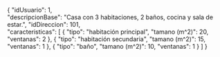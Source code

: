 {
  "idUsuario": 1,  
  "descripcionBase": "Casa con 3 habitaciones, 2 baños, cocina y sala de estar.",
  "idDireccion": 101,  
  "caracteristicas": [
    { "tipo": "habitación principal", "tamano (m^2)": 20, "ventanas": 2 },
    { "tipo": "habitación secundaria", "tamano (m^2)": 15, "ventanas": 1 },
    { "tipo": "baño", "tamano (m^2)": 10, "ventanas": 1 }
  ]
}
